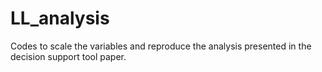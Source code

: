 # LL_analysis
Codes to scale the variables and reproduce the analysis presented in the decision support tool paper.
